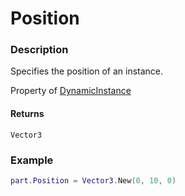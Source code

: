 # Position
### Description
Specifies the position of an instance.

Property of [DynamicInstance](/classes/DynamicInstance/)

#### Returns
`Vector3`

### Example
```lua
part.Position = Vector3.New(0, 10, 0)
```